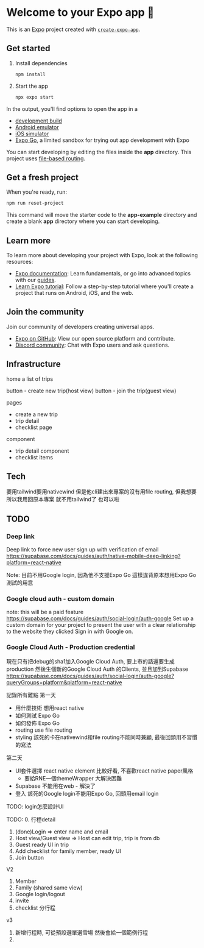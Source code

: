 # Welcome to your Expo app 👋

This is an [Expo](https://expo.dev) project created with [`create-expo-app`](https://www.npmjs.com/package/create-expo-app).

## Get started

1. Install dependencies

   ```bash
   npm install
   ```

2. Start the app

   ```bash
   npx expo start
   ```

In the output, you'll find options to open the app in a

- [development build](https://docs.expo.dev/develop/development-builds/introduction/)
- [Android emulator](https://docs.expo.dev/workflow/android-studio-emulator/)
- [iOS simulator](https://docs.expo.dev/workflow/ios-simulator/)
- [Expo Go](https://expo.dev/go), a limited sandbox for trying out app development with Expo

You can start developing by editing the files inside the **app** directory. This project uses [file-based routing](https://docs.expo.dev/router/introduction).

## Get a fresh project

When you're ready, run:

```bash
npm run reset-project
```

This command will move the starter code to the **app-example** directory and create a blank **app** directory where you can start developing.

## Learn more

To learn more about developing your project with Expo, look at the following resources:

- [Expo documentation](https://docs.expo.dev/): Learn fundamentals, or go into advanced topics with our [guides](https://docs.expo.dev/guides).
- [Learn Expo tutorial](https://docs.expo.dev/tutorial/introduction/): Follow a step-by-step tutorial where you'll create a project that runs on Android, iOS, and the web.

## Join the community

Join our community of developers creating universal apps.

- [Expo on GitHub](https://github.com/expo/expo): View our open source platform and contribute.
- [Discord community](https://chat.expo.dev): Chat with Expo users and ask questions.


## Infrastructure
home
a list of trips

button - create new trip(host view)
button - join the trip(guest view)

pages
- create a new trip
- trip detail
- checklist page

component 
- trip detail component
- checklist items


## Tech

要用tailwind要用nativewind
但是他cli建出來專案的沒有用file routing, 但我想要
所以我用回原本專案 就不用tailwind了 也可以啦

## TODO

### Deep link
Deep link to force new user sign up with verification of email
https://supabase.com/docs/guides/auth/native-mobile-deep-linking?platform=react-native 


Note: 目前不用Google login, 因為他不支援Expo Go 這樣違背原本想用Expo Go測試的用意
### Google cloud auth - custom domain
note: this will be a paid feature
https://supabase.com/docs/guides/auth/social-login/auth-google
Set up a custom domain for your project to present the user with a clear relationship to the website they clicked Sign in with Google on.

### Google Cloud Auth - Production credential
現在只有把debug的sha1加入Google Cloud Auth, 要上市的話還要生成production 然後生個新的Google Cloud Auth 的Clients, 並且加到Supabase
https://supabase.com/docs/guides/auth/social-login/auth-google?queryGroups=platform&platform=react-native


記錄所有難點
第一天
- 用什麼技術 想用react native
- 如何測試 Expo Go
- 如何發佈 Expo Go
- routing use file routing
- styling 該死的卡在nativewind和file routing不能同時兼顧, 最後回頭用不習慣的寫法

第二天
- UI套件選擇 react native element 比較好看, 不喜歡react native paper風格
  - 要給RNE一個themeWrapper 大解決困難
- Supabase 不能用在web - 解決了
- 登入 該死的Google login不能用Expo Go, 回頭用email login

TODO:
login怎麼設計UI


TODO:
0. 行程detail
1. (done)Login => enter name and email
2. Host view/Guest view => Host can edit trip, trip is from db
3. Guest ready UI in trip
4. Add checklist for family member, ready UI
5. Join button

V2
1. Member 
2. Family (shared same view)
3. Google login/logout
4. invite
5. checklist 分行程

v3
1. 新增行程時, 可從預設選單選雪場 然後會給一個範例行程
2. 